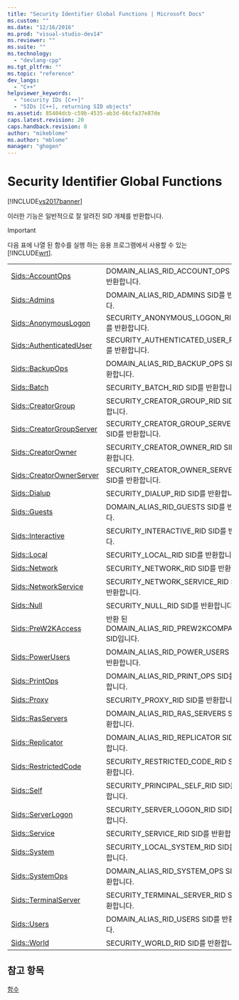 ```yaml
---
title: "Security Identifier Global Functions | Microsoft Docs"
ms.custom: ""
ms.date: "12/16/2016"
ms.prod: "visual-studio-dev14"
ms.reviewer: ""
ms.suite: ""
ms.technology: 
  - "devlang-cpp"
ms.tgt_pltfrm: ""
ms.topic: "reference"
dev_langs: 
  - "C++"
helpviewer_keywords: 
  - "security IDs [C++]"
  - "SIDs [C++], returning SID objects"
ms.assetid: 85404dcb-c59b-4535-ab3d-66cfa37e87de
caps.latest.revision: 20
caps.handback.revision: 8
author: "mikeblome"
ms.author: "mblome"
manager: "ghogen"
---
```

# Security Identifier Global Functions
[!INCLUDE[vs2017banner](../../assembler/inline/includes/vs2017banner.md)]

이러한 기능은 일반적으로 잘 알려진 SID 개체를 반환합니다.  
  
> [!IMPORTANT]
>  다음 표에 나열 된 함수를 실행 하는 응용 프로그램에서 사용할 수 있는 [!INCLUDE[wrt](../../atl/reference/includes/wrt_md.md)].  
  
|||  
|-|-|  
|[Sids::AccountOps](../Topic/Sids::AccountOps.md)|DOMAIN\_ALIAS\_RID\_ACCOUNT\_OPS SID를 반환합니다.|  
|[Sids::Admins](../Topic/Sids::Admins.md)|DOMAIN\_ALIAS\_RID\_ADMINS SID를 반환합니다.|  
|[Sids::AnonymousLogon](../Topic/Sids::AnonymousLogon.md)|SECURITY\_ANONYMOUS\_LOGON\_RID SID를 반환합니다.|  
|[Sids::AuthenticatedUser](../Topic/Sids::AuthenticatedUser.md)|SECURITY\_AUTHENTICATED\_USER\_RID SID를 반환합니다.|  
|[Sids::BackupOps](../Topic/Sids::BackupOps.md)|DOMAIN\_ALIAS\_RID\_BACKUP\_OPS SID를 반환합니다.|  
|[Sids::Batch](../Topic/Sids::Batch.md)|SECURITY\_BATCH\_RID SID를 반환합니다.|  
|[Sids::CreatorGroup](../Topic/Sids::CreatorGroup.md)|SECURITY\_CREATOR\_GROUP\_RID SID를 반환합니다.|  
|[Sids::CreatorGroupServer](../Topic/Sids::CreatorGroupServer.md)|SECURITY\_CREATOR\_GROUP\_SERVER\_RID SID를 반환합니다.|  
|[Sids::CreatorOwner](../Topic/Sids::CreatorOwner.md)|SECURITY\_CREATOR\_OWNER\_RID SID를 반환합니다.|  
|[Sids::CreatorOwnerServer](../Topic/Sids::CreatorOwnerServer.md)|SECURITY\_CREATOR\_OWNER\_SERVER\_RID SID를 반환합니다.|  
|[Sids::Dialup](../Topic/Sids::Dialup.md)|SECURITY\_DIALUP\_RID SID를 반환합니다.|  
|[Sids::Guests](../Topic/Sids::Guests.md)|DOMAIN\_ALIAS\_RID\_GUESTS SID를 반환합니다.|  
|[Sids::Interactive](../Topic/Sids::Interactive.md)|SECURITY\_INTERACTIVE\_RID SID를 반환합니다.|  
|[Sids::Local](../Topic/Sids::Local.md)|SECURITY\_LOCAL\_RID SID를 반환합니다.|  
|[Sids::Network](../Topic/Sids::Network.md)|SECURITY\_NETWORK\_RID SID를 반환합니다.|  
|[Sids::NetworkService](../Topic/Sids::NetworkService.md)|SECURITY\_NETWORK\_SERVICE\_RID SID를 반환합니다.|  
|[Sids::Null](../Topic/Sids::Null.md)|SECURITY\_NULL\_RID SID를 반환합니다.|  
|[Sids::PreW2KAccess](../Topic/Sids::PreW2KAccess.md)|반환 된 DOMAIN\_ALIAS\_RID\_PREW2KCOMPACCESS SID입니다.|  
|[Sids::PowerUsers](../Topic/Sids::PowerUsers.md)|DOMAIN\_ALIAS\_RID\_POWER\_USERS SID를 반환합니다.|  
|[Sids::PrintOps](../Topic/Sids::PrintOps.md)|DOMAIN\_ALIAS\_RID\_PRINT\_OPS SID를 반환합니다.|  
|[Sids::Proxy](../Topic/Sids::Proxy.md)|SECURITY\_PROXY\_RID SID를 반환합니다.|  
|[Sids::RasServers](../Topic/Sids::RasServers.md)|DOMAIN\_ALIAS\_RID\_RAS\_SERVERS SID를 반환합니다.|  
|[Sids::Replicator](../Topic/Sids::Replicator.md)|DOMAIN\_ALIAS\_RID\_REPLICATOR SID를 반환합니다.|  
|[Sids::RestrictedCode](../Topic/Sids::RestrictedCode.md)|SECURITY\_RESTRICTED\_CODE\_RID SID를 반환합니다.|  
|[Sids::Self](../Topic/Sids::Self.md)|SECURITY\_PRINCIPAL\_SELF\_RID SID를 반환합니다.|  
|[Sids::ServerLogon](../Topic/Sids::ServerLogon.md)|SECURITY\_SERVER\_LOGON\_RID SID를 반환합니다.|  
|[Sids::Service](../Topic/Sids::Service.md)|SECURITY\_SERVICE\_RID SID를 반환합니다.|  
|[Sids::System](../Topic/Sids::System.md)|SECURITY\_LOCAL\_SYSTEM\_RID SID를 반환합니다.|  
|[Sids::SystemOps](../Topic/Sids::SystemOps.md)|DOMAIN\_ALIAS\_RID\_SYSTEM\_OPS SID를 반환합니다.|  
|[Sids::TerminalServer](../Topic/Sids::TerminalServer.md)|SECURITY\_TERMINAL\_SERVER\_RID SID를 반환합니다.|  
|[Sids::Users](../Topic/Sids::Users.md)|DOMAIN\_ALIAS\_RID\_USERS SID를 반환합니다.|  
|[Sids::World](../Topic/Sids::World.md)|SECURITY\_WORLD\_RID SID를 반환합니다.|  
  
## 참고 항목  
 [함수](../../atl/reference/atl-functions.md)